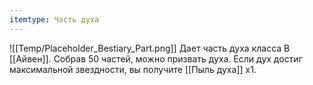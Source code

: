 ```yaml
---
itemtype: Часть духа
---
```

![[Temp/Placeholder_Bestiary_Part.png]]
Дает часть духа класса B [[Айвен]]. Собрав 50 частей, можно призвать духа. Если дух достиг максимальной звездности, вы получите [[Пыль духа]] х1.

